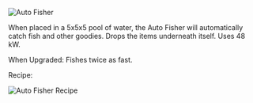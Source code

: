 ![Auto Fisher](https://i.imgur.com/1ox1uM2.png?1)

When placed in a 5x5x5 pool of water, the Auto Fisher will automatically catch fish and other goodies. Drops the items underneath itself. Uses 48 kW.

When Upgraded: Fishes twice as fast.

Recipe:

![Auto Fisher Recipe](https://i.imgur.com/t0JJh1K.png)